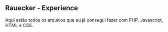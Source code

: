 ## Rauecker - Experience 

Aqui estão todos os arquivos que eu já consegui fazer com PHP, Javascript, HTML e CSS.
